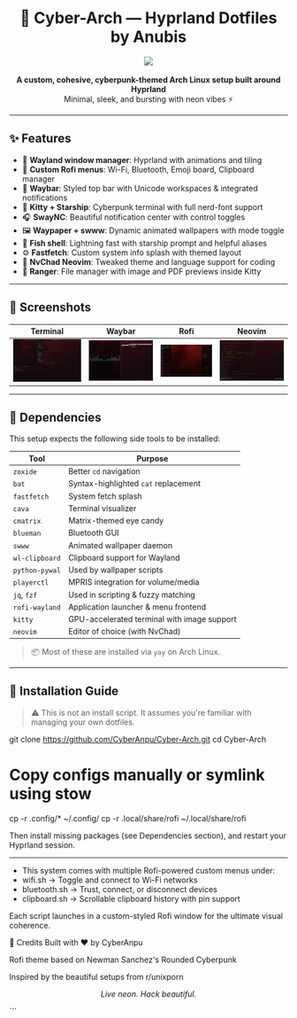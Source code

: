 <h1 align="center">🌌 Cyber-Arch — Hyprland Dotfiles by Anubis</h1>

<p align="center">
  <img src="screenshots/nvim-dark.png" width="700">
</p>

<p align="center">
  <b>A custom, cohesive, cyberpunk-themed Arch Linux setup built around Hyprland</b><br>
  Minimal, sleek, and bursting with neon vibes ⚡
</p>

---

## ✨ Features

- 🔷 **Wayland window manager**: Hyprland with animations and tiling
- 🧠 **Custom Rofi menus**: Wi-Fi, Bluetooth, Emoji board, Clipboard manager
- 🌌 **Waybar**: Styled top bar with Unicode workspaces & integrated notifications
- 🎨 **Kitty + Starship**: Cyberpunk terminal with full nerd-font support
- 🎧 **SwayNC**: Beautiful notification center with control toggles
- 🖼️ **Waypaper + swww**: Dynamic animated wallpapers with mode toggle
- 🐚 **Fish shell**: Lightning fast with starship prompt and helpful aliases
- ⚙️ **Fastfetch**: Custom system info splash with themed layout
- 🧩 **NvChad Neovim**: Tweaked theme and language support for coding
- 📁 **Ranger**: File manager with image and PDF previews inside Kitty

---

## 📸 Screenshots

| Terminal | Waybar | Rofi | Neovim |
|---------|--------|------|--------|
| ![Terminal Screenshot](screenshots/Kitty_Fish_Starship_Fastfetch.png) | ![Ranger file manager + cava/cmatrix](screenshots/cava_cmatrix_ranger.png) | ![Rofi + swaync](screenshots/rofi_swaync.png) | ![nvim](screenshots/nvim-chad.png) |

---

## 🧩 Dependencies

This setup expects the following side tools to be installed:

| Tool | Purpose |
|------|---------|
| `zoxide` | Better `cd` navigation |
| `bat` | Syntax-highlighted `cat` replacement |
| `fastfetch` | System fetch splash |
| `cava` | Terminal visualizer |
| `cmatrix` | Matrix-themed eye candy |
| `blueman` | Bluetooth GUI |
| `swww` | Animated wallpaper daemon |
| `wl-clipboard` | Clipboard support for Wayland |
| `python-pywal` | Used by wallpaper scripts |
| `playerctl` | MPRIS integration for volume/media |
| `jq`, `fzf` | Used in scripting & fuzzy matching |
| `rofi-wayland` | Application launcher & menu frontend |
| `kitty` | GPU-accelerated terminal with image support |
| `neovim` | Editor of choice (with NvChad) |

> 📦 Most of these are installed via `yay` on Arch Linux.

---

## 🚀 Installation Guide

> ⚠️ This is not an install script. It assumes you're familiar with managing your own dotfiles.

git clone https://github.com/CyberAnpu/Cyber-Arch.git
cd Cyber-Arch

# Copy configs manually or symlink using stow
cp -r .config/* ~/.config/
cp -r .local/share/rofi ~/.local/share/rofi

Then install missing packages (see Dependencies section), and restart your Hyprland session.

---

- This system comes with multiple Rofi-powered custom menus under:
- wifi.sh → Toggle and connect to Wi-Fi networks
- bluetooth.sh → Trust, connect, or disconnect devices
- clipboard.sh → Scrollable clipboard history with pin support

Each script launches in a custom-styled Rofi window for the ultimate visual coherence.

💬 Credits
Built with ❤️ by CyberAnpu

Rofi theme based on Newman Sanchez's Rounded Cyberpunk

Inspired by the beautiful setups from r/unixporn

<p align="center"> <i>Live neon. Hack beautiful.</i> </p> ```

